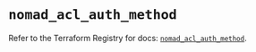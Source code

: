 # `nomad_acl_auth_method`

Refer to the Terraform Registry for docs: [`nomad_acl_auth_method`](https://registry.terraform.io/providers/hashicorp/nomad/2.5.1/docs/resources/acl_auth_method).
